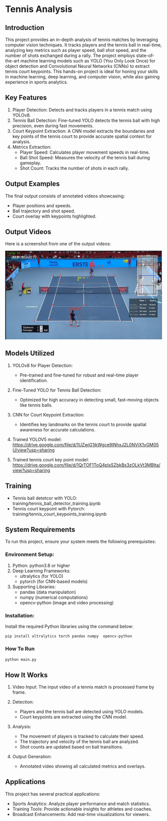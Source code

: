 
# Tennis Analysis

## Introduction
This project provides an in-depth analysis of tennis matches by leveraging computer vision techniques. It tracks players and the tennis ball in real-time, analyzing key metrics such as player speed, ball shot speed, and the number of shots exchanged during a rally.
The project employs state-of-the-art machine learning models such as YOLO (You Only Look Once) for object detection and Convolutional Neural Networks (CNNs) to extract tennis court keypoints. This hands-on project is ideal for honing your skills in machine learning, deep learning, and computer vision, while also gaining experience in sports analytics. 

## Key Features
1. Player Detection: Detects and tracks players in a tennis match using YOLOv8.
2. Tennis Ball Detection: Fine-tuned YOLO detects the tennis ball with high precision, even during fast movements.
3. Court Keypoint Extraction: A CNN model extracts the boundaries and key points of the tennis court to provide accurate spatial context for analysis.
4. Metrics Extraction:
    * Player Speed: Calculates player movement speeds in real-time.
    * Ball Shot Speed: Measures the velocity of the tennis ball during gameplay.
    * Shot Count: Tracks the number of shots in each rally.

## Output Examples
The final output consists of annotated videos showcasing:
* Player positions and speeds.
* Ball trajectory and shot speed.
* Court overlay with keypoints highlighted.

## Output Videos
Here is a screenshot from one of the output videos:

![Screenshot](output_videos/screenshot.jpeg)


## Models Utilized
1. YOLOv8 for Player Detection:
    * Pre-trained and fine-tuned for robust and real-time player identification.
2. Fine-Tuned YOLO for Tennis Ball Detection:
    * Optimized for high accuracy in detecting small, fast-moving objects like tennis balls.
3. CNN for Court Keypoint Extraction:
    * Identifies key landmarks on the tennis court to provide spatial awareness for accurate calculations.

4. Trained YOLOV5 model: https://drive.google.com/file/d/1UZwiG1jkWgce9lNhxJ2L0NVjX1vGM05U/view?usp=sharing
5. Trained tennis court key point model: https://drive.google.com/file/d/1QrTOF1ToQ4plsSZbkBs3zOLkVt3MBlta/view?usp=sharing


## Training
* Tennis ball detetcor with YOLO: training/tennis_ball_detector_training.ipynb
* Tennis court keypoint with Pytorch: training/tennis_court_keypoints_training.ipynb


## System Requirements
To run this project, ensure your system meets the following prerequisites:

### Environment Setup:
1. Python: python3.8 or higher
2. Deep Learning Frameworks:
    * ultralytics (for YOLO)
    * pytorch (for CNN-based models)
3. Supporting Libraries:
    * pandas (data manipulation)
    * numpy (numerical computations)
    * opencv-python (image and video processing)

### Installation:
Install the required Python libraries using the command below:
    
    pip install ultralytics torch pandas numpy  opencv-python
    
### How To Run
    
    python main.py
    

## How It Works
1. Video Input: The input video of a tennis match is processed frame by frame.
2. Detection:
    * Players and the tennis ball are detected using YOLO models.
    * Court keypoints are extracted using the CNN model.

3. Analysis:
    * The movement of players is tracked to calculate their speed.
    * The trajectory and velocity of the tennis ball are analyzed.
    * Shot counts are updated based on ball transitions.

4. Output Generation:
    * Annotated video showing all calculated metrics and overlays.

## Applications
This project has several practical applications:
* Sports Analytics: Analyze player performance and match statistics.
* Training Tools: Provide actionable insights for athletes and coaches.
* Broadcast Enhancements: Add real-time visualizations for viewers.
